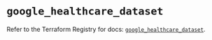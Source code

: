 # `google_healthcare_dataset`

Refer to the Terraform Registry for docs: [`google_healthcare_dataset`](https://registry.terraform.io/providers/hashicorp/google/6.41.0/docs/resources/healthcare_dataset).
